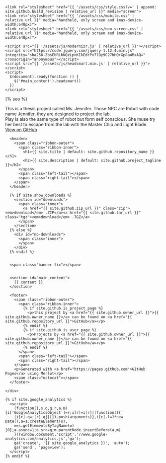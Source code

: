 <!DOCTYPE html>
<html lang="{{ site.lang | default: "en-US" }}">
  <head>
    <meta charset='utf-8'>
    <meta http-equiv="X-UA-Compatible" content="IE=edge">
    <meta name="viewport" content="width=640">

    <link rel="stylesheet" href="{{ '/assets/css/style.css?v=' | append: site.github.build_revision | relative_url }}" media="screen">
    <link rel="stylesheet" href="{{ '/assets/css/mobile.css' | relative_url }}" media="handheld, only screen and (max-device-width:640px)">
    <link rel="stylesheet" href="{{ '/assets/css/non-screen.css' | relative_url }}" media="handheld, only screen and (max-device-width:640px)">

    <script src="{{ '/assets/js/modernizr.js' | relative_url }}"></script>
    <script src="https://code.jquery.com/jquery-1.12.4.min.js" integrity="sha256-ZosEbRLbNQzLpnKIkEdrPv7lOy9C27hHQ+Xp8a4MxAQ=" crossorigin="anonymous"></script>
    <script src="{{ '/assets/js/headsmart.min.js' | relative_url }}"></script>
    <script>
      $(document).ready(function () {
        $('#main_content').headsmart()
      })
    </script>

{% seo %}

  </head>
This is a thesis project called Ms. Jennifer. Those NPC are Robot with code name Jennifer, they are designed to project the lab.<br> Play is also the same type of robot but form self conscious. She muse try her best to escape from the lab with the Master Chip and Light Blade.<br>
  <body>
    <a id="forkme_banner" href="{{ site.github.repository_url }}">View on GitHub</a>
    <div class="shell">

      <header>
        <span class="ribbon-outer">
          <span class="ribbon-inner">
            <h1>{{ site.title | default: site.github.repository_name }}</h1>
            <h2>{{ site.description | default: site.github.project_tagline }}</h2>
          </span>
          <span class="left-tail"></span>
          <span class="right-tail"></span>
        </span>
      </header>

      {% if site.show_downloads %}
        <section id="downloads">
          <span class="inner">
            <a href="{{ site.github.zip_url }}" class="zip"><em>download</em> .ZIP</a><a href="{{ site.github.tar_url }}" class="tgz"><em>download</em> .TGZ</a>
          </span>
        </section>
      {% else %}
        <div id="no-downloads">
          <span class="inner">
          </span>
        </div>
      {% endif %}


      <span class="banner-fix"></span>


      <section id="main_content">
        {{ content }}
      </section>

      <footer>
        <span class="ribbon-outer">
          <span class="ribbon-inner">
            {% if site.github.is_project_page %}
              <p>this project by <a href="{{ site.github.owner_url }}">{{ site.github.owner_name }}</a> can be found on <a href="{{ site.github.repository_url }}">GitHub</a></p>
            {% endif %}
            {% if site.github.is_user_page %}
              <p>Projects by <a href="{{ site.github.owner_url }}">{{ site.github.owner_name }}</a> can be found on <a href="{{ site.github.repository_url }}">GitHub</a></p>
            {% endif %}
          </span>
          <span class="left-tail"></span>
          <span class="right-tail"></span>
        </span>
        <p>Generated with <a href="https://pages.github.com">GitHub Pages</a> using Merlot</p>
        <span class="octocat"></span>
      </footer>

    </div>

    {% if site.google_analytics %}
      <script>
        (function(i,s,o,g,r,a,m){i['GoogleAnalyticsObject']=r;i[r]=i[r]||function(){
        (i[r].q=i[r].q||[]).push(arguments)},i[r].l=1*new Date();a=s.createElement(o),
        m=s.getElementsByTagName(o)[0];a.async=1;a.src=g;m.parentNode.insertBefore(a,m)
        })(window,document,'script','//www.google-analytics.com/analytics.js','ga');
        ga('create', '{{ site.google_analytics }}', 'auto');
        ga('send', 'pageview');
      </script>
    {% endif %}
  </body>
</html>
